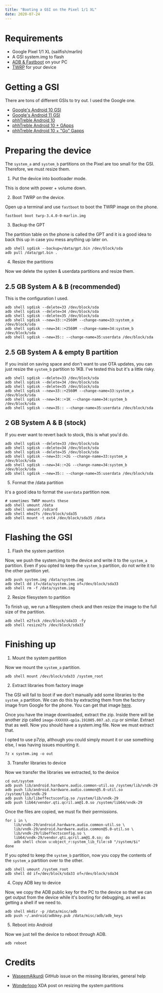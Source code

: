 ```yaml
---
title: "Booting a GSI on the Pixel 1/1 XL"
date: 2020-07-24
---
```


# Requirements

* Google Pixel 1/1 XL (sailfish/marlin)
* A GSI system.img to flash
* [ADB & Fastboot](https://developer.android.com/studio/releases/platform-tools) on your PC
* [TWRP](https://twrp.me/Devices/) for your device

# Getting a GSI

There are tons of different GSIs to try out. I used the Google one.

* [Google's Android 10 GSI](https://ci.android.com/builds/submitted/6704824/aosp_arm64_ab-userdebug/latest/aosp_arm64_ab-img-6704824.zip)
* [Google's Android 11 GSI](https://dl.google.com/developers/android/rvc/images/gsi/aosp_arm64-exp-RPB2.200611.012-6677315.zip)
* [phhTreble Android 10](https://github.com/phhusson/treble_experimentations/releases/download/v221/system-quack-arm64-ab-vanilla.img.xz)
* [phhTreble Android 10 + GApps](https://github.com/phhusson/treble_experimentations/releases/download/v221/system-quack-arm64-ab-gapps.img.xz)
* [phhTreble Android 10 + "Go" Gapps](https://github.com/phhusson/treble_experimentations/releases/download/v221/system-quack-arm64-ab-go.img.xz)

# Preparing the device

The ``system_a`` and ``system_b`` partitions on the Pixel are too small for the
GSI. Therefore, we must resize them. 

1. Put the device into bootloader mode.

This is done with power + volume down.

2. Boot TWRP on the device.

Open up a terminal and use ``fastboot`` to boot the TWRP image on the phone.

```
fastboot boot twrp-3.4.0-0-marlin.img
```

3. Backup the GPT

The partition table on the phone is called the GPT and it is a good idea to
back this up in case you mess anything up later on.

```
adb shell sgdisk --backup=/data/gpt.bin /dev/block/sda
adb pull /data/gpt.bin .
```

4. Resize the partitions

Now we delete the systen & userdata partitions and resize them. 

## 2.5 GB System A & B (recommended)

This is the configuration I used.

```
adb shell sgdisk --delete=33 /dev/block/sda
adb shell sgdisk --delete=34 /dev/block/sda
adb shell sgdisk --delete=35 /dev/block/sda
adb shell sgdisk --new=33::+2560M --change-name=33:system_a /dev/block/sda
adb shell sgdisk --new=34::+2560M --change-name=34:system_b /dev/block/sda
adb shell sgdisk --new=35:: --change-name=35:userdata /dev/block/sda
```

## 2.5 GB System A & empty B partition

If you insist on saving space and don't want to use OTA updates, you can just
resize the ``system_b`` partition to 1KB. I've tested this but it's a little
risky.

```
adb shell sgdisk --delete=33 /dev/block/sda
adb shell sgdisk --delete=34 /dev/block/sda
adb shell sgdisk --delete=35 /dev/block/sda
adb shell sgdisk --new=33::+2560M --change-name=33:system_a /dev/block/sda
adb shell sgdisk --new=34::+1K --change-name=34:system_b /dev/block/sda
adb shell sgdisk --new=35:: --change-name=35:userdata /dev/block/sda
```

## 2 GB System A & B (stock)

If you ever want to revert back to stock, this is what you'd do.

```
adb shell sgdisk --delete=33 /dev/block/sda
adb shell sgdisk --delete=34 /dev/block/sda
adb shell sgdisk --delete=35 /dev/block/sda
adb shell sgdisk --new=33::+2G --change-name=33:system_a /dev/block/sda
adb shell sgdisk --new=34::+2G --change-name=34:system_b /dev/block/sda
adb shell sgdisk --new=35:: --change-name=35:userdata /dev/block/sda
```

5. Format the /data partition

It's a good idea to format the ``userdata`` partition now.

```
# sometimes TWRP mounts these
adb shell umount /data
adb shell umount /sdcard
adb shell mke2fs /dev/block/sda35
adb shell mount -t ext4 /dev/block/sda35 /data
```

# Flashing the GSI

1. Flash the system partition

Now, we push the system.img to the device and write it to the ``system_a`` 
partition. Even if you opted to keep the ``system_b`` partition, do not write
it to the other partition yet.

```
adb push system.img /data/system.img
adb shell dd if=/data/system.img of=/dev/block/sda33
adb shell rm -f /data/system.img
```

2. Resize filesystem to partition

To finish up, we run a filesystem check and then resize the image to the full
size of the partition.

```
adb shell e2fsck /dev/block/sda33 -fy
adb shell resize2fs /dev/block/sda33
```

# Finishing up

1. Mount the system partition

Now we mount the ``system_a`` partition.

```
adb shell mount /dev/block/sda33 /system_root
```

2. Extract libraries from factory image

The GSI will fail to boot if we don't manually add some libraries to the
``system_a`` partition. We can do this by extracting them from the factory
image from Google for the phone. You can get that image 
[here](https://developers.google.com/android/images).

Once you have the image downloaded, extract the zip. Inside there will be
another zip called ``image-XXXXXX-qp1a.191005.007.a3.zip`` or similar. Extract
that as well. Now you should have a system.img file. Now we must extract that.

I opted to use p7zip, although you could simply mount it or use something else,
I was having issues mounting it.

```
7z x system.img -o out
```

3. Transfer libraries to device

Now we transfer the libraries we extracted, to the device

```
cd out/system
adb push lib/android.hardware.audio.common-util.so /system/lib/vndk-29
adb push lib/android.hardware.audio.common@5.0-util.so /system/lib/vndk-29
adb push lib/libeffectsconfig.so /system/lib/vndk-29
adb push lib64/vendor.qti.qcril.am@1.0.so /system/lib64/vndk-29
```

Once the files are copied, we must fix their permissions.

```
for i in \
    lib/vndk-29/android.hardware.audio.common-util.so \
    lib/vndk-29/android.hardware.audio.common@5.0-util.so \
    lib/vndk-29/libeffectsconfig.so \
    lib64/vndk-29/vendor.qti.qcril.am@1.0.so; do
    adb shell chcon u:object_r:system_lib_file:s0 "/system/$i"
done
```

If you opted to keep the ``system_b`` partition, now you copy the contents
of the ``system_a`` partition over to the other.

```
adb shell umount /system_root
adb shell dd if=/dev/block/sda33 of=/dev/block/sda34
```

4. Copy ADB key to device

Now, we copy the ADB public key for the PC to the device so that we can get
output from the device while it's booting for debugging, as well as getting a
shell if we need to.

```
adb shell mkdir -p /data/misc/adb
adb push ~/.android/adbkey.pub /data/misc/adb/adb_keys
```

5. Reboot into Android

Now we just tell the device to reboot through ADB.

```
adb reboot
```

# Credits

* [WaseemAlkurdi](https://github.com/phhusson/treble_experimentations/issues/1196)
  GitHub issue on the missing libraries, general help

* [Wonderlooo](https://forum.xda-developers.com/pixel-xl/how-to/guide-expand-partition-pixel-xl-pixel-t4097839)
  XDA post on resizing the system partitions